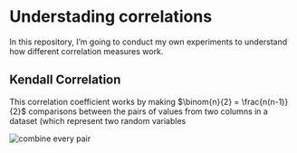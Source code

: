 # Understading correlations
In this repository, I’m going to conduct my own experiments to understand how different correlation measures work.

## Kendall Correlation

This correlation coefficient works by making $\binom{n}{2} = \frac{n(n-1)}{2}$ comparisons between the pairs of values from two columns in a dataset (which represent two random variables

![combine every pair](./animations/videos/conexion.gif)

